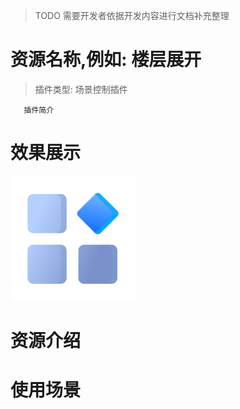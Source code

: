 
> TODO 需要开发者依据开发内容进行文档补充整理


# 资源名称,例如: 楼层展开
> 插件类型: 场景控制插件
```text
   插件简介
```

# 效果展示
<img src="./src/control/resources/preview.png" width = "200" height = "200" alt="效果预览图" />

# 资源介绍
  
# 使用场景